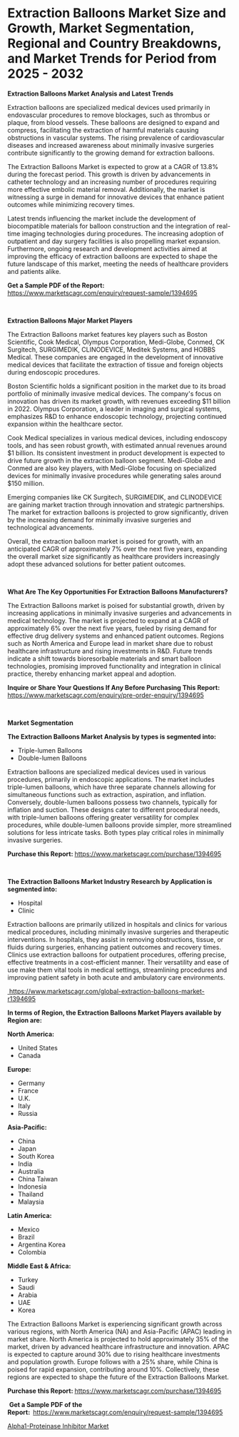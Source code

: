 <p><h1>Extraction Balloons Market Size and Growth, Market Segmentation, Regional and Country Breakdowns, and Market Trends for Period from 2025 -  2032</h1></p><p><strong>Extraction Balloons Market Analysis and Latest Trends</strong></p>
<p><p>Extraction balloons are specialized medical devices used primarily in endovascular procedures to remove blockages, such as thrombus or plaque, from blood vessels. These balloons are designed to expand and compress, facilitating the extraction of harmful materials causing obstructions in vascular systems. The rising prevalence of cardiovascular diseases and increased awareness about minimally invasive surgeries contribute significantly to the growing demand for extraction balloons.</p><p>The Extraction Balloons Market is expected to grow at a CAGR of 13.8% during the forecast period. This growth is driven by advancements in catheter technology and an increasing number of procedures requiring more effective embolic material removal. Additionally, the market is witnessing a surge in demand for innovative devices that enhance patient outcomes while minimizing recovery times.</p><p>Latest trends influencing the market include the development of biocompatible materials for balloon construction and the integration of real-time imaging technologies during procedures. The increasing adoption of outpatient and day surgery facilities is also propelling market expansion. Furthermore, ongoing research and development activities aimed at improving the efficacy of extraction balloons are expected to shape the future landscape of this market, meeting the needs of healthcare providers and patients alike.</p></p>
<p><strong>Get a Sample PDF of the Report:&nbsp;</strong> <a href="https://www.marketscagr.com/enquiry/request-sample/1394695?utm_campaign=2998&utm_medium=2&utm_source=Github&utm_content=ia&utm_term=22032025&utm_id=extraction-balloons">https://www.marketscagr.com/enquiry/request-sample/1394695</a></p>
<p>&nbsp;</p>
<p><strong>Extraction Balloons Major Market Players</strong></p>
<p><p>The Extraction Balloons market features key players such as Boston Scientific, Cook Medical, Olympus Corporation, Medi-Globe, Conmed, CK Surgitech, SURGIMEDIK, CLINODEVICE, Meditek Systems, and HOBBS Medical. These companies are engaged in the development of innovative medical devices that facilitate the extraction of tissue and foreign objects during endoscopic procedures.</p><p>Boston Scientific holds a significant position in the market due to its broad portfolio of minimally invasive medical devices. The company's focus on innovation has driven its market growth, with revenues exceeding $11 billion in 2022. Olympus Corporation, a leader in imaging and surgical systems, emphasizes R&D to enhance endoscopic technology, projecting continued expansion within the healthcare sector.</p><p>Cook Medical specializes in various medical devices, including endoscopy tools, and has seen robust growth, with estimated annual revenues around $1 billion. Its consistent investment in product development is expected to drive future growth in the extraction balloon segment. Medi-Globe and Conmed are also key players, with Medi-Globe focusing on specialized devices for minimally invasive procedures while generating sales around $150 million.</p><p>Emerging companies like CK Surgitech, SURGIMEDIK, and CLINODEVICE are gaining market traction through innovation and strategic partnerships. The market for extraction balloons is projected to grow significantly, driven by the increasing demand for minimally invasive surgeries and technological advancements.</p><p>Overall, the extraction balloon market is poised for growth, with an anticipated CAGR of approximately 7% over the next five years, expanding the overall market size significantly as healthcare providers increasingly adopt these advanced solutions for better patient outcomes.</p></p>
<p>&nbsp;</p>
<p><strong>What Are The Key Opportunities For Extraction Balloons Manufacturers?</strong></p>
<p><p>The Extraction Balloons market is poised for substantial growth, driven by increasing applications in minimally invasive surgeries and advancements in medical technology. The market is projected to expand at a CAGR of approximately 6% over the next five years, fueled by rising demand for effective drug delivery systems and enhanced patient outcomes. Regions such as North America and Europe lead in market share due to robust healthcare infrastructure and rising investments in R&D. Future trends indicate a shift towards bioresorbable materials and smart balloon technologies, promising improved functionality and integration in clinical practice, thereby enhancing market appeal and adoption.</p></p>
<p><strong>Inquire or Share Your Questions If Any Before Purchasing This Report:</strong> <a href="https://www.marketscagr.com/enquiry/pre-order-enquiry/1394695?utm_campaign=2998&utm_medium=2&utm_source=Github&utm_content=ia&utm_term=22032025&utm_id=extraction-balloons">https://www.marketscagr.com/enquiry/pre-order-enquiry/1394695</a></p>
<p>&nbsp;</p>
<p><strong>Market Segmentation</strong></p>
<p><strong>The Extraction Balloons Market Analysis by types is segmented into:</strong></p>
<p><ul><li>Triple-lumen Balloons</li><li>Double-lumen Balloons</li></ul></p>
<p><p>Extraction balloons are specialized medical devices used in various procedures, primarily in endoscopic applications. The market includes triple-lumen balloons, which have three separate channels allowing for simultaneous functions such as extraction, aspiration, and inflation. Conversely, double-lumen balloons possess two channels, typically for inflation and suction. These designs cater to different procedural needs, with triple-lumen balloons offering greater versatility for complex procedures, while double-lumen balloons provide simpler, more streamlined solutions for less intricate tasks. Both types play critical roles in minimally invasive surgeries.</p></p>
<p><strong>Purchase this Report:&nbsp;</strong><a href="https://www.marketscagr.com/purchase/1394695?utm_campaign=2998&utm_medium=2&utm_source=Github&utm_content=ia&utm_term=22032025&utm_id=extraction-balloons">https://www.marketscagr.com/purchase/1394695</a></p>
<p>&nbsp;</p>
<p><strong>The Extraction Balloons Market Industry Research by Application is segmented into:</strong></p>
<p><ul><li>Hospital</li><li>Clinic</li></ul></p>
<p><p>Extraction balloons are primarily utilized in hospitals and clinics for various medical procedures, including minimally invasive surgeries and therapeutic interventions. In hospitals, they assist in removing obstructions, tissue, or fluids during surgeries, enhancing patient outcomes and recovery times. Clinics use extraction balloons for outpatient procedures, offering precise, effective treatments in a cost-efficient manner. Their versatility and ease of use make them vital tools in medical settings, streamlining procedures and improving patient safety in both acute and ambulatory care environments.</p></p>
<p><a href="https://www.marketscagr.com/global-extraction-balloons-market-r1394695?utm_campaign=2998&utm_medium=2&utm_source=Github&utm_content=ia&utm_term=22032025&utm_id=extraction-balloons">&nbsp;https://www.marketscagr.com/global-extraction-balloons-market-r1394695</a></p>
<p><strong>In terms of Region, the Extraction Balloons Market Players available by Region are:</strong></p>
<p>
    <p> <strong> North America: </strong>
        <ul>
            <li>United States</li>
            <li>Canada</li>
        </ul>
        </p> 
    <p> <strong> Europe: </strong>
        <ul>
            <li>Germany</li>
            <li>France</li>
            <li>U.K.</li>
            <li>Italy</li>
            <li>Russia</li>
        </ul>
        </p> 
    <p> <strong> Asia-Pacific: </strong>
        <ul>
            <li>China</li>
            <li>Japan</li>
            <li>South Korea</li>
            <li>India</li>
            <li>Australia</li>
            <li>China Taiwan</li>
            <li>Indonesia</li>
            <li>Thailand</li>
            <li>Malaysia</li>
        </ul>
        </p> 
    <p> <strong> Latin America: </strong>
        <ul>
            <li>Mexico</li>
            <li>Brazil</li>
            <li>Argentina Korea</li>
            <li>Colombia</li>
        </ul>
        </p> 
    <p> <strong> Middle East & Africa: </strong>
        <ul>
            <li>Turkey</li>
            <li>Saudi</li>
            <li>Arabia</li>
            <li>UAE</li>
            <li>Korea</li>
        </ul>
    </p>
    </p>
<p><p>The Extraction Balloons Market is experiencing significant growth across various regions, with North America (NA) and Asia-Pacific (APAC) leading in market share. North America is projected to hold approximately 35% of the market, driven by advanced healthcare infrastructure and innovation. APAC is expected to capture around 30% due to rising healthcare investments and population growth. Europe follows with a 25% share, while China is poised for rapid expansion, contributing around 10%. Collectively, these regions are expected to shape the future of the Extraction Balloons Market.</p></p>
<p><strong>Purchase this Report: </strong><a href="https://www.marketscagr.com/purchase/1394695?utm_campaign=2998&utm_medium=2&utm_source=Github&utm_content=ia&utm_term=22032025&utm_id=extraction-balloons">https://www.marketscagr.com/purchase/1394695</a></p>
<p>&nbsp;<strong>Get a Sample PDF of the Report:&nbsp;&nbsp;</strong><a href="https://www.marketscagr.com/enquiry/request-sample/1394695?utm_campaign=2998&utm_medium=2&utm_source=Github&utm_content=ia&utm_term=22032025&utm_id=extraction-balloons">https://www.marketscagr.com/enquiry/request-sample/1394695</a></p>
<p><strong></strong></p>
<p><p><a href="https://github.com/verikaahova/Market-Research-Report-List-1/blob/main/alpha1-proteinase-inhibitor-market.md?utm_campaign=2998&utm_medium=2&utm_source=Github&utm_content=ia&utm_term=22032025&utm_id=extraction-balloons">Alpha1-Proteinase Inhibitor Market</a></p></p>